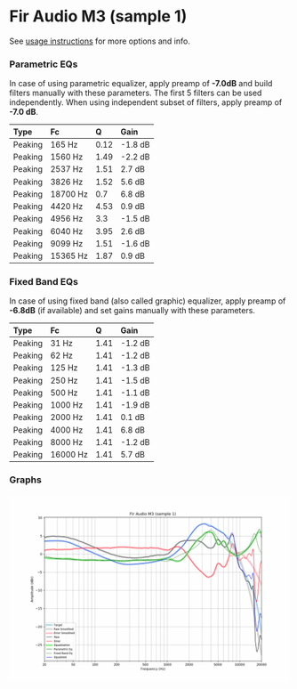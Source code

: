 # Fir Audio M3 (sample 1)
See [usage instructions](https://github.com/jaakkopasanen/AutoEq#usage) for more options and info.

### Parametric EQs
In case of using parametric equalizer, apply preamp of **-7.0dB** and build filters manually
with these parameters. The first 5 filters can be used independently.
When using independent subset of filters, apply preamp of **-7.0 dB**.

| Type    | Fc       |    Q | Gain    |
|:--------|:---------|:-----|:--------|
| Peaking | 165 Hz   | 0.12 | -1.8 dB |
| Peaking | 1560 Hz  | 1.49 | -2.2 dB |
| Peaking | 2537 Hz  | 1.51 | 2.7 dB  |
| Peaking | 3826 Hz  | 1.52 | 5.6 dB  |
| Peaking | 18700 Hz | 0.7  | 6.8 dB  |
| Peaking | 4420 Hz  | 4.53 | 0.9 dB  |
| Peaking | 4956 Hz  | 3.3  | -1.5 dB |
| Peaking | 6040 Hz  | 3.95 | 2.6 dB  |
| Peaking | 9099 Hz  | 1.51 | -1.6 dB |
| Peaking | 15365 Hz | 1.87 | 0.9 dB  |

### Fixed Band EQs
In case of using fixed band (also called graphic) equalizer, apply preamp of **-6.8dB**
(if available) and set gains manually with these parameters.

| Type    | Fc       |    Q | Gain    |
|:--------|:---------|:-----|:--------|
| Peaking | 31 Hz    | 1.41 | -1.2 dB |
| Peaking | 62 Hz    | 1.41 | -1.2 dB |
| Peaking | 125 Hz   | 1.41 | -1.3 dB |
| Peaking | 250 Hz   | 1.41 | -1.5 dB |
| Peaking | 500 Hz   | 1.41 | -1.1 dB |
| Peaking | 1000 Hz  | 1.41 | -1.9 dB |
| Peaking | 2000 Hz  | 1.41 | 0.1 dB  |
| Peaking | 4000 Hz  | 1.41 | 6.8 dB  |
| Peaking | 8000 Hz  | 1.41 | -1.2 dB |
| Peaking | 16000 Hz | 1.41 | 5.7 dB  |

### Graphs
![](./Fir%20Audio%20M3%20(sample%201).png)